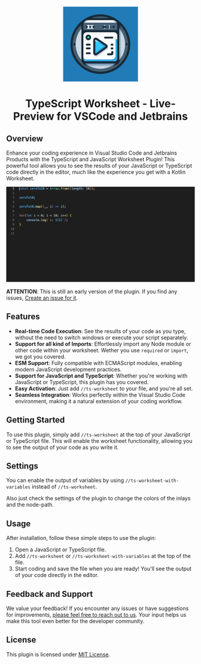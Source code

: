 <p align="center">
<img src="https://github.com/typed-rocks/ts-worksheet/blob/main/pluginIcon.svg?raw=true" width=200/>
</p>

<h1 align="center">TypeScript Worksheet - Live-Preview for VSCode and Jetbrains</h1>

## Overview

Enhance your coding experience in Visual Studio Code and Jetbrains Products with the TypeScript and JavaScript Worksheet Plugin! This powerful tool allows you to see the results of your JavaScript or TypeScript code directly in the editor, much like the experience you get with a Kotlin Worksheet.

![Worksheet GIF](https://github.com/typed-rocks/ts-worksheet/blob/main/result.gif?raw=true)

**ATTENTION**: This is still an early version of the plugin. If you find any issues, [Create an issue for it](https://github.com/typed-rocks/ts-worksheet/issues/new).

## Features
- **Real-time Code Execution**: See the results of your code as you type, without the need to switch windows or execute your script separately.
- **Support for all kind of Imports**: Effortlessly import any Node module or other code within your worksheet. Wether you use `required` or `import`, we got you covered.
- **ESM Support**: Fully compatible with ECMAScript modules, enabling modern JavaScript development practices.
- **Support for JavaScript and TypeScript**: Whether you're working with JavaScript or TypeScript, this plugin has you covered.
- **Easy Activation**: Just add `//ts-worksheet` to your file, and you're all set.
- **Seamless Integration**: Works perfectly within the Visual Studio Code environment, making it a natural extension of your coding workflow.

## Getting Started

To use this plugin, simply add `//ts-worksheet` at the top of your JavaScript or TypeScript file. This will enable the worksheet functionality, allowing you to see the output of your code as you write it.

## Settings

You can enable the output of variables by using `//ts-worksheet-with-variables` instead of `//ts-worksheet`. 

Also just check the settings of the plugin to change the colors of the inlays and the node-path.

## Usage

After installation, follow these simple steps to use the plugin:

1. Open a JavaScript or TypeScript file.
2. Add `//ts-worksheet` or `//ts-worksheet-with-variables` at the top of the file.
3. Start coding and save the file when you are ready! You'll see the output of your code directly in the editor.

## Feedback and Support

We value your feedback! If you encounter any issues or have suggestions for improvements, [please feel free to reach out to us](https://github.com/typed-rocks/ts-worksheet/issues/new). Your input helps us make this tool even better for the developer community.

## License

This plugin is licensed under [MIT License](https://opensource.org/licenses/MIT).
